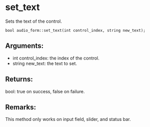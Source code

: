 # set_text
Sets the text of the control.

`bool audio_form::set_text(int control_index, string new_text);`

## Arguments:
* int control_index: the index of the control.
* string new_text: the text to set.

## Returns:
bool: true on success, false on failure.

## Remarks:
This method only works on input field, slider, and status bar.
